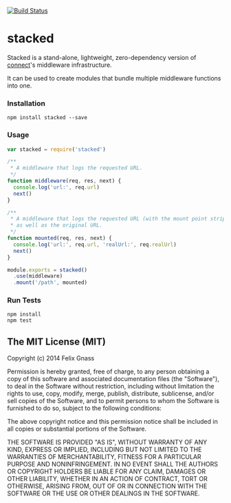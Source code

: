 [![Build Status](https://travis-ci.org/fgnass/stacked.svg)](https://travis-ci.org/fgnass/stacked)

# stacked

Stacked is a stand-alone, lightweight, zero-dependency version of
[connect](http://www.senchalabs.org/connect/)'s middleware infrastructure.

It can be used to create modules that bundle multiple middleware functions
into one.

### Installation

```
npm install stacked --save
```

### Usage

```javascript
var stacked = require('stacked')

/**
 * A middleware that logs the requested URL.
 */
function middleware(req, res, next) {
  console.log('url:', req.url)
  next()
}

/**
 * A middleware that logs the requested URL (with the mount point stripped)
 * as well as the original URL.
 */
function mounted(req, res, next) {
  console.log('url:', req.url, 'realUrl:', req.realUrl)
  next()
}

module.exports = stacked()
  .use(middleware)
  .mount('/path', mounted)
```

### Run Tests

```
npm install
npm test
```

## The MIT License (MIT)

Copyright (c) 2014 Felix Gnass

Permission is hereby granted, free of charge, to any person obtaining a copy
of this software and associated documentation files (the "Software"), to deal
in the Software without restriction, including without limitation the rights
to use, copy, modify, merge, publish, distribute, sublicense, and/or sell
copies of the Software, and to permit persons to whom the Software is
furnished to do so, subject to the following conditions:

The above copyright notice and this permission notice shall be included in
all copies or substantial portions of the Software.

THE SOFTWARE IS PROVIDED "AS IS", WITHOUT WARRANTY OF ANY KIND, EXPRESS OR
IMPLIED, INCLUDING BUT NOT LIMITED TO THE WARRANTIES OF MERCHANTABILITY,
FITNESS FOR A PARTICULAR PURPOSE AND NONINFRINGEMENT. IN NO EVENT SHALL THE
AUTHORS OR COPYRIGHT HOLDERS BE LIABLE FOR ANY CLAIM, DAMAGES OR OTHER
LIABILITY, WHETHER IN AN ACTION OF CONTRACT, TORT OR OTHERWISE, ARISING FROM,
OUT OF OR IN CONNECTION WITH THE SOFTWARE OR THE USE OR OTHER DEALINGS IN
THE SOFTWARE.
